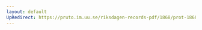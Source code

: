 ```yaml
---
layout: default
UpRedirect: https://pruto.im.uu.se/riksdagen-records-pdf/1868/prot-1868--fk--311/prot-1868--fk--311_028.pdf
---
```


